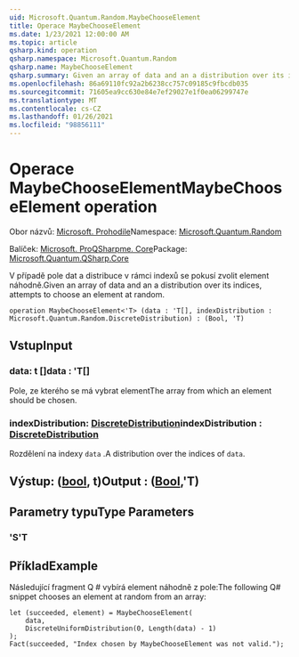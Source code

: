 ```yaml
---
uid: Microsoft.Quantum.Random.MaybeChooseElement
title: Operace MaybeChooseElement
ms.date: 1/23/2021 12:00:00 AM
ms.topic: article
qsharp.kind: operation
qsharp.namespace: Microsoft.Quantum.Random
qsharp.name: MaybeChooseElement
qsharp.summary: Given an array of data and an a distribution over its indices, attempts to choose an element at random.
ms.openlocfilehash: 86a69110fc92a2b6238cc757c09185c9fbcdb035
ms.sourcegitcommit: 71605ea9cc630e84e7ef29027e1f0ea06299747e
ms.translationtype: MT
ms.contentlocale: cs-CZ
ms.lasthandoff: 01/26/2021
ms.locfileid: "98856111"
---
```

# <a name="maybechooseelement-operation"></a><span data-ttu-id="a9a31-102">Operace MaybeChooseElement</span><span class="sxs-lookup"><span data-stu-id="a9a31-102">MaybeChooseElement operation</span></span>

<span data-ttu-id="a9a31-103">Obor názvů: [Microsoft. Prohodile](xref:Microsoft.Quantum.Random)</span><span class="sxs-lookup"><span data-stu-id="a9a31-103">Namespace: [Microsoft.Quantum.Random](xref:Microsoft.Quantum.Random)</span></span>

<span data-ttu-id="a9a31-104">Balíček: [Microsoft. ProQSharpme. Core](https://nuget.org/packages/Microsoft.Quantum.QSharp.Core)</span><span class="sxs-lookup"><span data-stu-id="a9a31-104">Package: [Microsoft.Quantum.QSharp.Core](https://nuget.org/packages/Microsoft.Quantum.QSharp.Core)</span></span>


<span data-ttu-id="a9a31-105">V případě pole dat a distribuce v rámci indexů se pokusí zvolit element náhodně.</span><span class="sxs-lookup"><span data-stu-id="a9a31-105">Given an array of data and an a distribution over its indices, attempts to choose an element at random.</span></span>

```qsharp
operation MaybeChooseElement<'T> (data : 'T[], indexDistribution : Microsoft.Quantum.Random.DiscreteDistribution) : (Bool, 'T)
```


## <a name="input"></a><span data-ttu-id="a9a31-106">Vstup</span><span class="sxs-lookup"><span data-stu-id="a9a31-106">Input</span></span>

### <a name="data--t"></a><span data-ttu-id="a9a31-107">data: t []</span><span class="sxs-lookup"><span data-stu-id="a9a31-107">data : 'T[]</span></span>

<span data-ttu-id="a9a31-108">Pole, ze kterého se má vybrat element</span><span class="sxs-lookup"><span data-stu-id="a9a31-108">The array from which an element should be chosen.</span></span>


### <a name="indexdistribution--discretedistribution"></a><span data-ttu-id="a9a31-109">indexDistribution: [DiscreteDistribution](xref:Microsoft.Quantum.Random.DiscreteDistribution)</span><span class="sxs-lookup"><span data-stu-id="a9a31-109">indexDistribution : [DiscreteDistribution](xref:Microsoft.Quantum.Random.DiscreteDistribution)</span></span>

<span data-ttu-id="a9a31-110">Rozdělení na indexy `data` .</span><span class="sxs-lookup"><span data-stu-id="a9a31-110">A distribution over the indices of `data`.</span></span>



## <a name="output--boolt"></a><span data-ttu-id="a9a31-111">Výstup: ([bool](xref:microsoft.quantum.lang-ref.bool), t)</span><span class="sxs-lookup"><span data-stu-id="a9a31-111">Output : ([Bool](xref:microsoft.quantum.lang-ref.bool),'T)</span></span>



## <a name="type-parameters"></a><span data-ttu-id="a9a31-112">Parametry typu</span><span class="sxs-lookup"><span data-stu-id="a9a31-112">Type Parameters</span></span>

### <a name="t"></a><span data-ttu-id="a9a31-113">'S</span><span class="sxs-lookup"><span data-stu-id="a9a31-113">'T</span></span>



## <a name="example"></a><span data-ttu-id="a9a31-114">Příklad</span><span class="sxs-lookup"><span data-stu-id="a9a31-114">Example</span></span>

<span data-ttu-id="a9a31-115">Následující fragment Q # vybírá element náhodně z pole:</span><span class="sxs-lookup"><span data-stu-id="a9a31-115">The following Q# snippet chooses an element at random from an array:</span></span>

```qsharp
let (succeeded, element) = MaybeChooseElement(
    data,
    DiscreteUniformDistribution(0, Length(data) - 1)
);
Fact(succeeded, "Index chosen by MaybeChooseElement was not valid.");
```